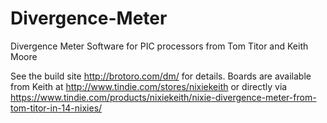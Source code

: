 # Divergence-Meter
Divergence Meter Software for PIC processors from Tom Titor and Keith Moore

See the build site http://brotoro.com/dm/ for details. 
Boards are available from Keith at http://www.tindie.com/stores/nixiekeith  or directly via https://www.tindie.com/products/nixiekeith/nixie-divergence-meter-from-tom-titor-in-14-nixies/

